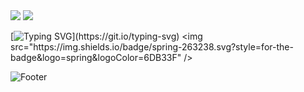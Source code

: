 
<img src="https://capsule-render.vercel.app/api?type=rounded&color=7BD1D2&height=100&section=header&text=⊱Welcome⊰%20&fontSize=50&fontColor=FFFFFF&fontAlign=66" />
<img src="https://capsule-render.vercel.app/api?type=venom&color=ECEFF1&height=200&section=header&text=hyewon's%20gitHub&fontSize=70" />

[![Typing SVG](https://readme-typing-svg.demolab.com/?lines=Hello,+World!;)](https://git.io/typing-svg)
<img src="https://img.shields.io/badge/spring-263238.svg?style=for-the-badge&logo=spring&logoColor=6DB33F" />



![Footer](https://capsule-render.vercel.app/api?type=waving&color=0:ECEFF1,100:7BD1D2&height=200&section=footer)
